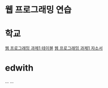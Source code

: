 웹 프로그래밍 연습
=======
# 학교
[웹 프로그래밍 과제1 테이블](web_programing_class/homework1/index.html)
[웹 프로그래밍 과제1 자소서](web_programing_class/homework1_1/index.html)
# edwith
... ...